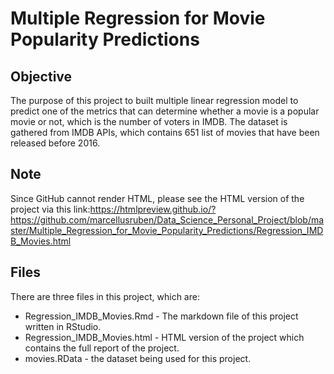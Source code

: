 # Multiple Regression for Movie Popularity Predictions

## Objective
The purpose of this project to built multiple linear regression model to predict one of the metrics that can determine whether a movie is a popular movie or not, which is the number of voters in IMDB. The dataset is gathered from IMDB APIs, which contains 651 list of movies that have been released before 2016.

## Note
Since GitHub cannot render HTML, please see the HTML version of the project via this link:https://htmlpreview.github.io/?https://github.com/marcellusruben/Data_Science_Personal_Project/blob/master/Multiple_Regression_for_Movie_Popularity_Predictions/Regression_IMDB_Movies.html

## Files
There are three files in this project, which are:
- Regression_IMDB_Movies.Rmd -  The markdown file of this project written in RStudio.
- Regression_IMDB_Movies.html - HTML version of the project which contains the full report of the project.
- movies.RData - the dataset being used for this project.
